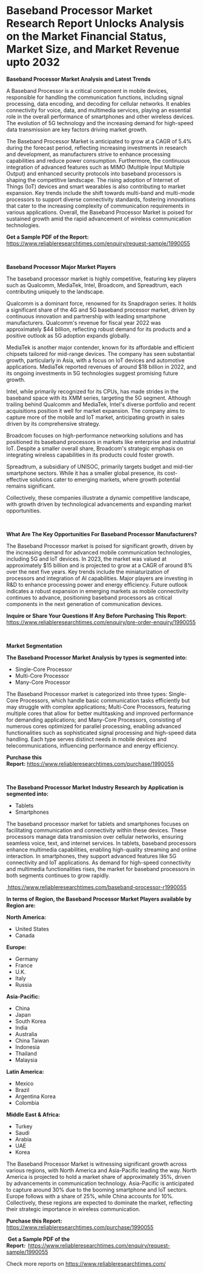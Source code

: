 <p><h1>Baseband Processor Market Research Report Unlocks Analysis on the Market Financial Status, Market Size, and Market Revenue upto 2032</h1></p><p><strong>Baseband Processor Market Analysis and Latest Trends</strong></p>
<p><p>A Baseband Processor is a critical component in mobile devices, responsible for handling the communication functions, including signal processing, data encoding, and decoding for cellular networks. It enables connectivity for voice, data, and multimedia services, playing an essential role in the overall performance of smartphones and other wireless devices. The evolution of 5G technology and the increasing demand for high-speed data transmission are key factors driving market growth.</p><p>The Baseband Processor Market is anticipated to grow at a CAGR of 5.4% during the forecast period, reflecting increasing investments in research and development, as manufacturers strive to enhance processing capabilities and reduce power consumption. Furthermore, the continuous integration of advanced features such as MIMO (Multiple Input Multiple Output) and enhanced security protocols into baseband processors is shaping the competitive landscape. The rising adoption of Internet of Things (IoT) devices and smart wearables is also contributing to market expansion. Key trends include the shift towards multi-band and multi-mode processors to support diverse connectivity standards, fostering innovations that cater to the increasing complexity of communication requirements in various applications. Overall, the Baseband Processor Market is poised for sustained growth amid the rapid advancement of wireless communication technologies.</p></p>
<p><strong>Get a Sample PDF of the Report:&nbsp;</strong> <a href="https://www.reliableresearchtimes.com/enquiry/request-sample/1990055?utm_campaign=3444&utm_medium=2&utm_source=Github&utm_content=ia&utm_term=06042025&utm_id=baseband-processor">https://www.reliableresearchtimes.com/enquiry/request-sample/1990055</a></p>
<p>&nbsp;</p>
<p><strong>Baseband Processor Major Market Players</strong></p>
<p><p>The baseband processor market is highly competitive, featuring key players such as Qualcomm, MediaTek, Intel, Broadcom, and Spreadtrum, each contributing uniquely to the landscape.</p><p>Qualcomm is a dominant force, renowned for its Snapdragon series. It holds a significant share of the 4G and 5G baseband processor market, driven by continuous innovation and partnership with leading smartphone manufacturers. Qualcomm's revenue for fiscal year 2022 was approximately $44 billion, reflecting robust demand for its products and a positive outlook as 5G adoption expands globally.</p><p>MediaTek is another major contender, known for its affordable and efficient chipsets tailored for mid-range devices. The company has seen substantial growth, particularly in Asia, with a focus on IoT devices and automotive applications. MediaTek reported revenues of around $18 billion in 2022, and its ongoing investments in 5G technologies suggest promising future growth.</p><p>Intel, while primarily recognized for its CPUs, has made strides in the baseband space with its XMM series, targeting the 5G segment. Although trailing behind Qualcomm and MediaTek, Intel's diverse portfolio and recent acquisitions position it well for market expansion. The company aims to capture more of the mobile and IoT market, anticipating growth in sales driven by its comprehensive strategy.</p><p>Broadcom focuses on high-performance networking solutions and has positioned its baseband processors in markets like enterprise and industrial IoT. Despite a smaller overall share, Broadcom's strategic emphasis on integrating wireless capabilities in its products could foster growth.</p><p>Spreadtrum, a subsidiary of UNISOC, primarily targets budget and mid-tier smartphone sectors. While it has a smaller global presence, its cost-effective solutions cater to emerging markets, where growth potential remains significant. </p><p>Collectively, these companies illustrate a dynamic competitive landscape, with growth driven by technological advancements and expanding market opportunities.</p></p>
<p>&nbsp;</p>
<p><strong>What Are The Key Opportunities For Baseband Processor Manufacturers?</strong></p>
<p><p>The Baseband Processor market is poised for significant growth, driven by the increasing demand for advanced mobile communication technologies, including 5G and IoT devices. In 2023, the market was valued at approximately $15 billion and is projected to grow at a CAGR of around 8% over the next five years. Key trends include the miniaturization of processors and integration of AI capabilities. Major players are investing in R&D to enhance processing power and energy efficiency. Future outlook indicates a robust expansion in emerging markets as mobile connectivity continues to advance, positioning baseband processors as critical components in the next generation of communication devices.</p></p>
<p><strong>Inquire or Share Your Questions If Any Before Purchasing This Report:</strong> <a href="https://www.reliableresearchtimes.com/enquiry/pre-order-enquiry/1990055?utm_campaign=3444&utm_medium=2&utm_source=Github&utm_content=ia&utm_term=06042025&utm_id=baseband-processor">https://www.reliableresearchtimes.com/enquiry/pre-order-enquiry/1990055</a></p>
<p>&nbsp;</p>
<p><strong>Market Segmentation</strong></p>
<p><strong>The Baseband Processor Market Analysis by types is segmented into:</strong></p>
<p><ul><li>Single-Core Processor</li><li>Multi-Core Processor</li><li>Many-Core Processor</li></ul></p>
<p><p>The Baseband Processor market is categorized into three types: Single-Core Processors, which handle basic communication tasks efficiently but may struggle with complex applications; Multi-Core Processors, featuring multiple cores that allow for better multitasking and improved performance for demanding applications; and Many-Core Processors, consisting of numerous cores optimized for parallel processing, enabling advanced functionalities such as sophisticated signal processing and high-speed data handling. Each type serves distinct needs in mobile devices and telecommunications, influencing performance and energy efficiency.</p></p>
<p><strong>Purchase this Report:&nbsp;</strong><a href="https://www.reliableresearchtimes.com/purchase/1990055?utm_campaign=3444&utm_medium=2&utm_source=Github&utm_content=ia&utm_term=06042025&utm_id=baseband-processor">https://www.reliableresearchtimes.com/purchase/1990055</a></p>
<p>&nbsp;</p>
<p><strong>The Baseband Processor Market Industry Research by Application is segmented into:</strong></p>
<p><ul><li>Tablets</li><li>Smartphones</li></ul></p>
<p><p>The baseband processor market for tablets and smartphones focuses on facilitating communication and connectivity within these devices. These processors manage data transmission over cellular networks, ensuring seamless voice, text, and internet services. In tablets, baseband processors enhance multimedia capabilities, enabling high-quality streaming and online interaction. In smartphones, they support advanced features like 5G connectivity and IoT applications. As demand for high-speed connectivity and multimedia functionalities rises, the market for baseband processors in both segments continues to grow rapidly.</p></p>
<p><a href="https://www.reliableresearchtimes.com/baseband-processor-r1990055?utm_campaign=3444&utm_medium=2&utm_source=Github&utm_content=ia&utm_term=06042025&utm_id=baseband-processor">&nbsp;https://www.reliableresearchtimes.com/baseband-processor-r1990055</a></p>
<p><strong>In terms of Region, the Baseband Processor Market Players available by Region are:</strong></p>
<p>
    <p> <strong> North America: </strong>
        <ul>
            <li>United States</li>
            <li>Canada</li>
        </ul>
        </p> 
    <p> <strong> Europe: </strong>
        <ul>
            <li>Germany</li>
            <li>France</li>
            <li>U.K.</li>
            <li>Italy</li>
            <li>Russia</li>
        </ul>
        </p> 
    <p> <strong> Asia-Pacific: </strong>
        <ul>
            <li>China</li>
            <li>Japan</li>
            <li>South Korea</li>
            <li>India</li>
            <li>Australia</li>
            <li>China Taiwan</li>
            <li>Indonesia</li>
            <li>Thailand</li>
            <li>Malaysia</li>
        </ul>
        </p> 
    <p> <strong> Latin America: </strong>
        <ul>
            <li>Mexico</li>
            <li>Brazil</li>
            <li>Argentina Korea</li>
            <li>Colombia</li>
        </ul>
        </p> 
    <p> <strong> Middle East & Africa: </strong>
        <ul>
            <li>Turkey</li>
            <li>Saudi</li>
            <li>Arabia</li>
            <li>UAE</li>
            <li>Korea</li>
        </ul>
    </p>
    </p>
<p><p>The Baseband Processor Market is witnessing significant growth across various regions, with North America and Asia-Pacific leading the way. North America is projected to hold a market share of approximately 35%, driven by advancements in communication technology. Asia-Pacific is anticipated to capture around 30% due to the booming smartphone and IoT sectors. Europe follows with a share of 25%, while China accounts for 10%. Collectively, these regions are expected to dominate the market, reflecting their strategic importance in wireless communication.</p></p>
<p><strong>Purchase this Report: </strong><a href="https://www.reliableresearchtimes.com/purchase/1990055?utm_campaign=3444&utm_medium=2&utm_source=Github&utm_content=ia&utm_term=06042025&utm_id=baseband-processor">https://www.reliableresearchtimes.com/purchase/1990055</a></p>
<p>&nbsp;<strong>Get a Sample PDF of the Report:&nbsp;&nbsp;</strong><a href="https://www.reliableresearchtimes.com/enquiry/request-sample/1990055?utm_campaign=3444&utm_medium=2&utm_source=Github&utm_content=ia&utm_term=06042025&utm_id=baseband-processor">https://www.reliableresearchtimes.com/enquiry/request-sample/1990055</a></p>
<p><strong></strong></p>
<p>Check more reports on <a href="https://www.reliableresearchtimes.com/?utm_campaign=3444&utm_medium=2&utm_source=Github&utm_content=ia&utm_term=06042025&utm_id=baseband-processor">https://www.reliableresearchtimes.com/</a></p>